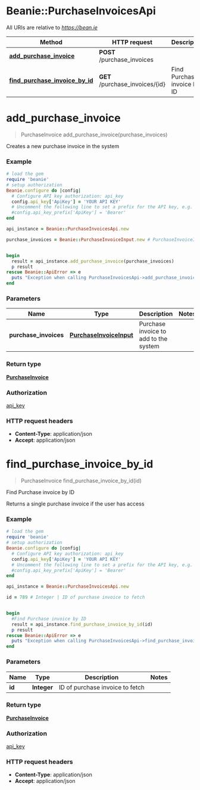 # Beanie::PurchaseInvoicesApi

All URIs are relative to *https://bean.ie*

Method | HTTP request | Description
------------- | ------------- | -------------
[**add_purchase_invoice**](PurchaseInvoicesApi.md#add_purchase_invoice) | **POST** /purchase_invoices | 
[**find_purchase_invoice_by_id**](PurchaseInvoicesApi.md#find_purchase_invoice_by_id) | **GET** /purchase_invoices/{id} | Find Purchase invoice by ID


# **add_purchase_invoice**
> PurchaseInvoice add_purchase_invoice(purchase_invoices)



Creates a new purchase invoice in the system

### Example
```ruby
# load the gem
require 'beanie'
# setup authorization
Beanie.configure do |config|
  # Configure API key authorization: api_key
  config.api_key['ApiKey'] = 'YOUR API KEY'
  # Uncomment the following line to set a prefix for the API key, e.g. 'Bearer' (defaults to nil)
  #config.api_key_prefix['ApiKey'] = 'Bearer'
end

api_instance = Beanie::PurchaseInvoicesApi.new

purchase_invoices = Beanie::PurchaseInvoiceInput.new # PurchaseInvoiceInput | Purchase invoice to add to the system


begin
  result = api_instance.add_purchase_invoice(purchase_invoices)
  p result
rescue Beanie::ApiError => e
  puts "Exception when calling PurchaseInvoicesApi->add_purchase_invoice: #{e}"
end
```

### Parameters

Name | Type | Description  | Notes
------------- | ------------- | ------------- | -------------
 **purchase_invoices** | [**PurchaseInvoiceInput**](PurchaseInvoiceInput.md)| Purchase invoice to add to the system | 

### Return type

[**PurchaseInvoice**](PurchaseInvoice.md)

### Authorization

[api_key](../README.md#api_key)

### HTTP request headers

 - **Content-Type**: application/json
 - **Accept**: application/json



# **find_purchase_invoice_by_id**
> PurchaseInvoice find_purchase_invoice_by_id(id)

Find Purchase invoice by ID

Returns a single purchase invoice if the user has access

### Example
```ruby
# load the gem
require 'beanie'
# setup authorization
Beanie.configure do |config|
  # Configure API key authorization: api_key
  config.api_key['ApiKey'] = 'YOUR API KEY'
  # Uncomment the following line to set a prefix for the API key, e.g. 'Bearer' (defaults to nil)
  #config.api_key_prefix['ApiKey'] = 'Bearer'
end

api_instance = Beanie::PurchaseInvoicesApi.new

id = 789 # Integer | ID of purchase invoice to fetch


begin
  #Find Purchase invoice by ID
  result = api_instance.find_purchase_invoice_by_id(id)
  p result
rescue Beanie::ApiError => e
  puts "Exception when calling PurchaseInvoicesApi->find_purchase_invoice_by_id: #{e}"
end
```

### Parameters

Name | Type | Description  | Notes
------------- | ------------- | ------------- | -------------
 **id** | **Integer**| ID of purchase invoice to fetch | 

### Return type

[**PurchaseInvoice**](PurchaseInvoice.md)

### Authorization

[api_key](../README.md#api_key)

### HTTP request headers

 - **Content-Type**: application/json
 - **Accept**: application/json



